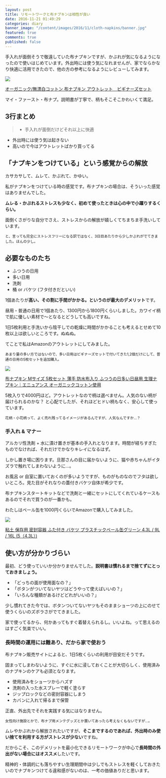 ```yaml
---
layout: post
title: リモートワークと布ナプキンは相性が良い
date: 2016-11-21 01:49:29
categories: diary
banner_image: "/content/images/2016/11/cloth-napkins/banner.jpg"
featured: true
comments: true
published: false
---
```


手入れが面倒そうで敬遠していた布ナプキンですが、かぶれが気になるようになったので使いはじめています。外出時には使う気になれませんが、家でならかなり快適に活用できたので、他の方の参考になるようにレビューしてみます。

<!--more-->

<a href="https://www.amazon.co.jp/Malliah-%E3%82%AA%E3%83%BC%E3%82%AC%E3%83%8B%E3%83%83%E3%82%AF-%E7%84%A1%E6%BC%82%E7%99%BD%E3%82%B3%E3%83%83%E3%83%88%E3%83%B3-%E5%B8%83%E3%83%8A%E3%83%97%E3%82%AD%E3%83%B3-%E3%82%A2%E3%82%A6%E3%83%88%E3%83%AC%E3%83%83%E3%83%88-%E3%83%93%E3%82%AE%E3%83%8A%E3%83%BC%E3%82%BA%E3%82%BB%E3%83%83%E3%83%88/dp/B00BI1NC8M/ref=as_li_ss_il?ie=UTF8&linkCode=li3&tag=fastfargroove-22&linkId=a1d10f3d0b4d4f29ef636e703461c12f" target="_blank"><img border="0" src="//ws-fe.amazon-adsystem.com/widgets/q?_encoding=UTF8&ASIN=B00BI1NC8M&Format=_SL600_&ID=AsinImage&MarketPlace=JP&ServiceVersion=20070822&WS=1&tag=fastfargroove-22" ></a><img src="https://ir-jp.amazon-adsystem.com/e/ir?t=fastfargroove-22&l=li3&o=9&a=B00BI1NC8M" width="1" height="1" border="0" alt="" style="border:none !important; margin:0px !important;" />

[オーガニック/無漂白コットン 布ナプキン アウトレット　ビギナーズセット](http://amzn.to/2fUF6PT)

マイ・ファースト・布ナプ。説明書が丁寧で、柄もそこそこかわいくて満足。

## 3行まとめ

> * 手入れが面倒だけどそれ以上に快適
* 外出時には使う気は起きない
* 高いので今はアウトレットばかり買ってる

## 「ナプキンをつけている」という感覚からの解放

カサカサして、ムレて、かぶれて、かゆい。

私がナプキンをつけている時の感覚です。布ナプキンの場合は、そういった感覚はありませんでした。

**ムレる・かぶれるストレスも少なく、初めて使ったときは心の中で小躍りするくらい。**

面倒くさがりな自分でさえ、ストレスからの解放が嬉しくてちまちま手洗いしています。

<small>と、言っても完全にストレスフリーになる訳ではなく、3日目あたりから少しかぶれがでてきました。ほんの少し。</small>

## 必要なものたち

* ふつうの日用
* 多い日用
* 洗剤
* 桶 or バケツ (フタ付きだといい)

1個あたりが**高い、その割に手間がかかる。というのが最大のデメリット**です。

昼用・普通の日用で1個あたり、1300円から1800円くらいしました。カワイイ柄で肌に優しい素材で〜となるとどうしても高いですね。

1日5枚利用と手洗いから陰干しでの乾燥に時間がかかることも考えるとせめて10枚以上は欲しいところです。ぬぬぬ。

てことで私はAmazonのアウトレットにしてみました。

<small>あまり量の多い方ではないので、多い日用はビギナーズセットで付いてきた1,2個だけにして、普通の日用の5枚セットを追加購入。</small>

<a href="https://www.amazon.co.jp/gp/product/B00LFPOQGS/ref=as_li_ss_il?ie=UTF8&psc=1&smid=A2HNQ1DUURXI8A&linkCode=li2&tag=fastfargroove-22&linkId=15ebe0fba56cb7a3a668541c73573fc3" target="_blank"><img border="0" src="//ws-fe.amazon-adsystem.com/widgets/q?_encoding=UTF8&ASIN=B00LFPOQGS&Format=_SL600_&ID=AsinImage&MarketPlace=JP&ServiceVersion=20070822&WS=1&tag=fastfargroove-22" ></a><img src="https://ir-jp.amazon-adsystem.com/e/ir?t=fastfargroove-22&l=li2&o=9&a=B00LFPOQGS" width="1" height="1" border="0" alt="" style="border:none !important; margin:0px !important;" />

[布ナプキン Mサイズ 5枚セット 薄手 防水布入り ふつうの日多い日昼用 生理ナプキン｜エニュアンス オーガニックコットン使用](http://amzn.to/2gewEvw)

5枚入りで4000円ほど。アウトレットなので柄は選べません。人気のない柄が届けられるのかな？ と心配でしたが、それほどヒドい柄もなく、安心して使っています。

<small>花柄・小花柄って、よく売れ残ってるイメージがあるんですが、人気なんですか…？</small>

### 手入れ & マナー

アルカリ性洗剤 + 水に漬け置きが基本の手入れとなります。時間が経ちすぎたものでなければ、それだけでかなりキレイになるはず。

しかし置き場に困ります。旦那さんの目に届かないように、猫や赤ちゃんがイタズラで触れてしまわないように…。

お風呂 or 自室に置いておくのが多いようですが、ものがものなのでフタは欲しいところ。見た目がそれなりの蓋付きバケツ自体が希少です。

布ナプキンスタートキットなどで洗剤と一緒にセットにしてくれているケースもあるのでそれで買うのが一番かも。

わたしはペール缶を1000円くらいでAmazonで購入してみました。

<a href="https://www.amazon.co.jp/gp/product/B01AXOY42W/ref=as_li_ss_il?ie=UTF8&psc=1&linkCode=li3&tag=fastfargroove-22&linkId=8b354e3b5334a13015ce2faa1a8602b6" target="_blank"><img border="0" src="//ws-fe.amazon-adsystem.com/widgets/q?_encoding=UTF8&ASIN=B01AXOY42W&Format=_SL1200_&ID=AsinImage&MarketPlace=JP&ServiceVersion=20070822&WS=1&tag=koisoku_news-22" ></a><img src="https://ir-jp.amazon-adsystem.com/e/ir?t=koisoku_news-22&l=li3&o=9&a=B01AXOY42W" width="1" height="1" border="0" alt="" style="border:none !important; margin:0px !important;" />

[粘土 保存用 密封容器 ふた付き バケツ プラスチックペール缶グリーン 4.3L / 9L / 16L (5（4.3L）)](http://amzn.to/2gCeMhQ)

## 使い方が分かりづらい

最初、どう使っていいか分かりませんでした。**説明書は慣れるまで捨てずにとっておきましょう。**

* 「どっちの面が使用面なの？」
* 「ボタンがついてないヤツはどうやって使えばいいの？」
* 「いろんな種類があるけどどれがいいの？」

少し慣れてきた今では、ボタンついてないヤツもそのままショーツの上にのせて使うくらいのズボラさがでてきました。

家で使ってるから、何かあってもすぐ着替えられるし。いいよね。って思えるのはすごく気楽でいい。

### 長時間の運用には難あり、だから家で使おう

布ナプキン販売サイトによると、1日5枚くらいの利用が目安だそうです。

固まってしまわないように、すぐに水に浸しておくことが大切らしく、使用済みのナプキンのケアも必須となります。

* 使用済みをショーツからハズす
* 洗剤の入った水スプレーで軽く塗らす
* ジップロックなどの密封容器にしまう
* カバンに入れて帰るまで保管

正直、外出先でそれを実践する気にはなりません。

<small>女性向け施設とかで、布ナプ用メンテグッズとか置いてあったら考えなくもないですが…。</small>

ムレやかぶれから解放されたいですが、**そこまでするのであれば、外出時のみ使い捨てを利用する方がストレスが少ない**ですね。

だからこそ、このデメリットを最小化できるリモートワークが中心で**長時間の外出がない場合にはオススメ**したいです。

精神的・体調的にも落ちやすい生理期間中は少しでもストレスを軽くしておきたいのでナプキンつけてる違和感がないのは、一考の価値ありだと思います。